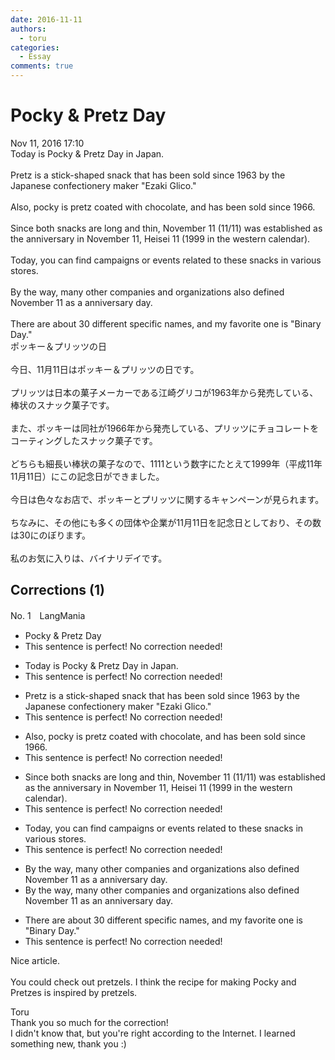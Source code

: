 ```yaml
---
date: 2016-11-11
authors:
  - toru
categories:
  - Essay
comments: true
---
```


# Pocky & Pretz Day
<div class="date">Nov 11, 2016 17:10</div>
<div id="post"><div id="body_show_ori">
Today is Pocky &amp; Pretz Day in Japan.<br/><br/>Pretz is a stick-shaped snack that has been sold since 1963 by the Japanese confectionery maker "Ezaki Glico." <br/><br/>Also, pocky is pretz coated with chocolate, and has been sold since 1966.<br/><br/>Since both snacks are long and thin, November 11 (11/11) was established as the anniversary in November 11, Heisei 11 (1999 in the western calendar).<br/><br/>Today, you can find campaigns or events related to these snacks in various stores.<br/><br/>By the way, many other companies and organizations also defined November 11 as a anniversary day.<br/><br/>There are about 30 different specific names, and my favorite one is "Binary Day."
</div></div>

<!-- more -->

<div id="post_ja"><div id="body_show_mo">
ポッキー＆プリッツの日<br/><br/>今日、11月11日はポッキー＆プリッツの日です。<br/><br/>プリッツは日本の菓子メーカーである江崎グリコが1963年から発売している、棒状のスナック菓子です。<br/><br/>また、ポッキーは同社が1966年から発売している、プリッツにチョコレートをコーティングしたスナック菓子です。<br/><br/>どちらも細長い棒状の菓子なので、1111という数字にたとえて1999年（平成11年11月11日）にこの記念日ができました。<br/><br/>今日は色々なお店で、ポッキーとプリッツに関するキャンペーンが見られます。<br/><br/>ちなみに、その他にも多くの団体や企業が11月11日を記念日としており、その数は30にのぼります。<br/><br/>私のお気に入りは、バイナリデイです。
</div></div>

## Corrections (1)
<div id="block"><div class="first_name"> No. 1　<span class="just_name">LangMania</span></div><div id="block2">
<ul class="correction_field">
<li class="incorrect">Pocky &amp; Pretz Day</li>
<li class="corrected perfect">This sentence is perfect! No correction needed!</li>
</ul>
<ul class="correction_field">
<li class="incorrect">Today is Pocky &amp; Pretz Day in Japan.</li>
<li class="corrected perfect">This sentence is perfect! No correction needed!</li>
</ul>
<ul class="correction_field">
<li class="incorrect">Pretz is a stick-shaped snack that has been sold since 1963 by the Japanese confectionery maker "Ezaki Glico." </li>
<li class="corrected perfect">This sentence is perfect! No correction needed!</li>
</ul>
<ul class="correction_field">
<li class="incorrect">Also, pocky is pretz coated with chocolate, and has been sold since 1966.</li>
<li class="corrected perfect">This sentence is perfect! No correction needed!</li>
</ul>
<ul class="correction_field">
<li class="incorrect">Since both snacks are long and thin, November 11 (11/11) was established as the anniversary in November 11, Heisei 11 (1999 in the western calendar).</li>
<li class="corrected perfect">This sentence is perfect! No correction needed!</li>
</ul>
<ul class="correction_field">
<li class="incorrect">Today, you can find campaigns or events related to these snacks in various stores.</li>
<li class="corrected perfect">This sentence is perfect! No correction needed!</li>
</ul>
<ul class="correction_field">
<li class="incorrect">By the way, many other companies and organizations also defined November 11 as a anniversary day.</li>
<li class="corrected correct">
By the way, many other companies and organizations also defined November 11 as <span class="f_blue">an</span> anniversary day.
</li>
</ul>
<ul class="correction_field">
<li class="incorrect">There are about 30 different specific names, and my favorite one is "Binary Day."</li>
<li class="corrected perfect">This sentence is perfect! No correction needed!</li>
</ul>
<p class="comment_small">
 Nice article.
 <br/>
 <br/>
 You could check out pretzels. I think the recipe for making Pocky and Pretzes is inspired by pretzels.
</p>

</div><div class="name"><span class="just_name">Toru</span><br>
Thank you so much for the correction!<br/>I didn't know that, but you're right according to the Internet. I learned something new, thank you :) 
</div>
</div>

